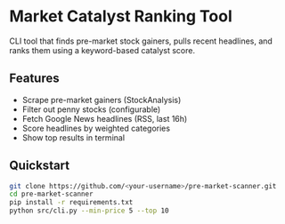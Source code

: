 # Market Catalyst Ranking Tool

CLI tool that finds pre-market stock gainers, pulls recent headlines, and ranks them using a keyword-based catalyst score.

## Features
- Scrape pre-market gainers (StockAnalysis)
- Filter out penny stocks (configurable)
- Fetch Google News headlines (RSS, last 16h)
- Score headlines by weighted categories
- Show top results in terminal

## Quickstart
```bash
git clone https://github.com/<your-username>/pre-market-scanner.git
cd pre-market-scanner
pip install -r requirements.txt
python src/cli.py --min-price 5 --top 10
